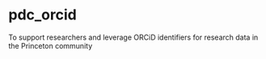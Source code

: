 # pdc_orcid
To support researchers and leverage ORCiD identifiers for research data in the Princeton community
